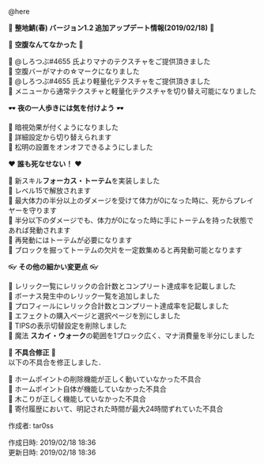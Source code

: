 @here 

:cherry_blossom:  **__整地鯖(春) バージョン1.2 追加アップデート情報(2019/02/18)__** :cherry_blossom:  



:confetti_ball: **__空腹なんてなかった__** :confetti_ball:   

:diamond_shape_with_a_dot_inside: @しろつぶ#4655 氏よりマナのテクスチャをご提供頂きました  
:diamond_shape_with_a_dot_inside: 空腹バーがマナの☆マークになりました  
:diamond_shape_with_a_dot_inside: @しろつぶ#4655 氏より軽量化テクスチャをご提供頂きました  
:diamond_shape_with_a_dot_inside: メニューから通常テクスチャと軽量化テクスチャを切り替え可能になりました  


:dark_sunglasses: **__夜の一人歩きには気を付けよう__** :dark_sunglasses: 

:diamond_shape_with_a_dot_inside: 暗視効果が付くようになりました  
:diamond_shape_with_a_dot_inside: 詳細設定から切り替えられます  
:diamond_shape_with_a_dot_inside: 松明の設置をオンオフできるようにしました  


:heart: **__誰も死なせない！__** :heart: 

:diamond_shape_with_a_dot_inside: 新スキル**フォーカス・トーテム**を実装しました  
:diamond_shape_with_a_dot_inside: レベル15で解放されます  
:diamond_shape_with_a_dot_inside: 最大体力の半分以上のダメージを受けて体力が0になった時に、死からプレイヤーを守ります  
:diamond_shape_with_a_dot_inside: 半分以下のダメージでも、体力が0になった時に手にトーテムを持った状態であれば発動されます  
:diamond_shape_with_a_dot_inside: 再発動にはトーテムが必要になります  
:diamond_shape_with_a_dot_inside: ブロックを掘ってトーテムの欠片を一定数集めると再発動可能となります  


:eyeglasses: **__その他の細かい変更点__** :eyeglasses:    

:diamond_shape_with_a_dot_inside: レリック一覧にレリックの合計数とコンプリート達成率を記載しました  
:diamond_shape_with_a_dot_inside: ボーナス発生中のレリック一覧を追加しました  
:diamond_shape_with_a_dot_inside: プロフィールにレリック合計数とコンプリート達成率を記載しました  
:diamond_shape_with_a_dot_inside: エフェクトの購入ページと選択ページを別にしました  
:diamond_shape_with_a_dot_inside: TIPSの表示切替設定を削除しました  
:diamond_shape_with_a_dot_inside: 魔法 **スカイ・ウォーク**の範囲を1ブロック広く、マナ消費量を半分にしました  


:bow: **__不具合修正__** :bow:   
以下の不具合を修正しました．  

:diamond_shape_with_a_dot_inside: ホームポイントの削除機能が正しく動いていなかった不具合  
:diamond_shape_with_a_dot_inside: ホームポイント自体が機能していなかった不具合  
:diamond_shape_with_a_dot_inside: 木こりが正しく機能していなかった不具合  
:diamond_shape_with_a_dot_inside: 寄付履歴において、明記された時間が最大24時間ずれていた不具合  


作成者: tar0ss  

作成日時: 2019/02/18 18:36  
更新日時: 2019/02/18 18:36  
